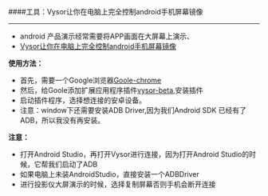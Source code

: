 ####工具：Vysor让你在电脑上完全控制android手机屏幕镜像

---
-  android 产品演示经常需要将APP画面在大屏幕上演示、
-  [Vysor让你在电脑上完全控制android手机屏幕镜像](http://jijiaxin89.com/2015/08/29/Mirror-android-phone-s-screen-and-gain-full-control-on-computer-with-Vysor/)

**使用方法：**

 -  首先，需要一个Google浏览器[Goole-chrome](http://www.google.com/chrome/)
 -  然后，给Goole添加扩展应用程序插件[vysor-beta](https://chrome.google.com/webstore/detail/vysor-beta/gidgenkbbabolejbgbpnhbimgjbffefm),安装插件
 -  启动插件程序，选择想连接的安卓设备。
 -  注意：window下还需要安装ADB Driver,因为我们Android SDK 已经有了ADB，所以我没有再安装。

**注意：**

-  打开Android Studio，再打开Vysor进行连接，因为打开Android Studio的时候，它帮我们启动了ADB
-  如果电脑上未装AndroidStudio，直接安装一个ADBDriver
-  进行投影仪大屏演示的时候，选择复制屏幕否则手机会断开连接 